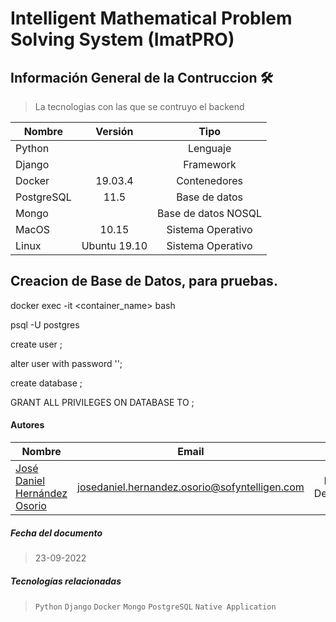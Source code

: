 
# Intelligent Mathematical Problem Solving System (ImatPRO)


## Información General de la Contruccion 🛠️
> La tecnologias con las que se contruyo el backend

| Nombre        | Versión       | Tipo  |
| ------------- |:-------------:| :-----:|
| Python |  | Lenguaje |
| Django |  | Framework |
| Docker | 19.03.4 | Contenedores |
| PostgreSQL | 11.5 | Base de datos  |
| Mongo |  | Base de datos NOSQL  |
| MacOS | 10.15 | Sistema Operativo |
| Linux | Ubuntu 19.10 | Sistema Operativo |

## Creacion de Base de Datos, para pruebas.

docker exec -it <container_name> bash

psql -U postgres

create user <my-user> ;

alter user <my-user> with password '<my-user-password>';

create database <my-database>;

GRANT ALL PRIVILEGES ON DATABASE <my-database> TO <my-user>;



#### Autores

| Nombre        | Email       | Rol  |
| ------------- |:-------------:| :-----:|
| [José Daniel Hernández Osorio]()| josedaniel.hernandez.osorio@sofyntelligen.com | FullStack Development |


##### Fecha del documento
> 23-09-2022

##### Tecnologías relacionadas

>  `Python` `Django` `Docker` `Mongo` `PostgreSQL` `Native Application`
